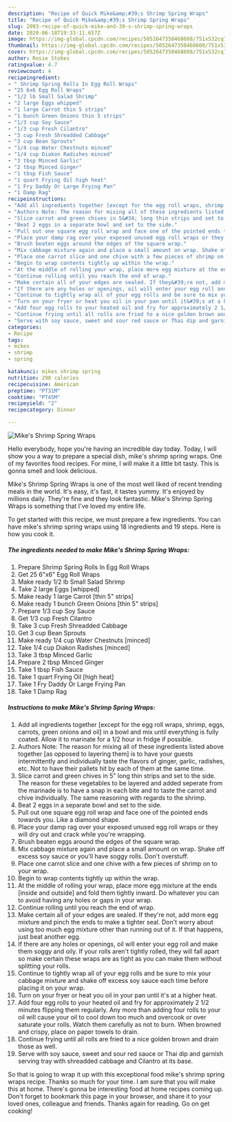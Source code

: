 ```yaml
---
description: "Recipe of Quick Mike&amp;#39;s Shrimp Spring Wraps"
title: "Recipe of Quick Mike&amp;#39;s Shrimp Spring Wraps"
slug: 2093-recipe-of-quick-mike-and-39-s-shrimp-spring-wraps
date: 2020-06-18T19:33:11.657Z
image: https://img-global.cpcdn.com/recipes/5052647350468608/751x532cq70/mikes-shrimp-spring-wraps-recipe-main-photo.jpg
thumbnail: https://img-global.cpcdn.com/recipes/5052647350468608/751x532cq70/mikes-shrimp-spring-wraps-recipe-main-photo.jpg
cover: https://img-global.cpcdn.com/recipes/5052647350468608/751x532cq70/mikes-shrimp-spring-wraps-recipe-main-photo.jpg
author: Rosie Stokes
ratingvalue: 4.7
reviewcount: 4
recipeingredient:
- " Shrimp Spring Rolls In Egg Roll Wraps"
- "25 6x6 Egg Roll Wraps"
- "1/2 lb Small Salad Shrimp"
- "2 large Eggs whipped"
- "1 large Carrot thin 5 strips"
- "1 bunch Green Onions thin 5 strips"
- "1/3 cup Soy Sauce"
- "1/3 cup Fresh Cilantro"
- "3 cup Fresh Shreadded Cabbage"
- "3 cup Bean Sprouts"
- "1/4 cup Water Chestnuts minced"
- "1/4 cup Diakon Radishes minced"
- "3 tbsp Minced Garlic"
- "2 tbsp Minced Ginger"
- "1 tbsp Fish Sauce"
- "1 quart Frying Oil high heat"
- "1 Fry Daddy Or Large Frying Pan"
- "1 Damp Rag"
recipeinstructions:
- "Add all ingredients together [except for the egg roll wraps, shrimp, eggs, carrots, green onions and oil] in a bowl and mix until everything is fully coated. Allow it to marinate for a 1/2 hour in fridge if possible."
- "Authors Note: The reason for mixing all of these ingredients listed above together [as opposed to layering them] is to have your guests intermittently and individually taste the flavors of ginger, garlic, radishes, etc. Not to have their pallets hit by each of them at the same time."
- "Slice carrot and green chives in 5&#34; long thin strips and set to the side. The reason for these vegetables to be layered and added seperate from the marinade is to have a snap in each bite and to taste the carrot and chive individually. The same reasoning with regards to the shrimp."
- "Beat 2 eggs in a separate bowl and set to the side."
- "Pull out one square egg roll wrap and face one of the pointed ends towards you. Like a diamond shape."
- "Place your damp rag over your exposed unused egg roll wraps or they will dry out and crack while you&#39;re wrapping."
- "Brush beaten eggs around the edges of the square wrap."
- "Mix cabbage mixture again and place a small amount on wrap. Shake off excess soy sauce or you&#39;ll have soggy rolls. Don&#39;t overstuff."
- "Place one carrot slice and one chive with a few pieces of shrimp on to your wrap."
- "Begin to wrap contents tightly up within the wrap."
- "At the middle of rolling your wrap, place more egg mixture at the ends [inside and outside] and fold them tightly inward. Do whatever you can to avoid having any holes or gaps in your wrap."
- "Continue rolling until you reach the end of wrap."
- "Make certain all of your edges are sealed. If they&#39;re not, add more egg mixture and pinch the ends to make a tighter seal. Don&#39;t worry about using too much egg mixture other than running out of it. If that happens, just beat another egg."
- "If there are any holes or openings, oil will enter your egg roll and make them soggy and oily. If your rolls aren&#39;t tightly rolled, they will fall apart so make certain these wraps are as tight as you can make them without splitting your rolls."
- "Continue to tightly wrap all of your egg rolls and be sure to mix your cabbage mixture and shake off excess soy sauce each time before placing it on your wrap."
- "Turn on your fryer or heat you oil in your pan until it&#39;s at a higher heat."
- "Add four egg rolls to your heated oil and fry for approximately 2 1/2 minutes flipping them regularly. Any more than adding four rolls to your oil will cause your oil to cool down too much and overcook or over saturate your rolls. Watch them carefully as not to burn. When browned and crispy, place on paper towels to drain."
- "Continue frying until all rolls are fried to a nice golden brown and drain those as well."
- "Serve with soy sauce, sweet and sour red sauce or Thai dip and garnish serving tray with shreadded cabbage and Cilantro at its base."
categories:
- Recipe
tags:
- mikes
- shrimp
- spring

katakunci: mikes shrimp spring 
nutrition: 298 calories
recipecuisine: American
preptime: "PT31M"
cooktime: "PT45M"
recipeyield: "2"
recipecategory: Dinner

---
```



![Mike&#39;s Shrimp Spring Wraps](https://img-global.cpcdn.com/recipes/5052647350468608/751x532cq70/mikes-shrimp-spring-wraps-recipe-main-photo.jpg)

Hello everybody, hope you're having an incredible day today. Today, I will show you a way to prepare a special dish, mike&#39;s shrimp spring wraps. One of my favorites food recipes. For mine, I will make it a little bit tasty. This is gonna smell and look delicious.

Mike&#39;s Shrimp Spring Wraps is one of the most well liked of recent trending meals in the world. It's easy, it's fast, it tastes yummy. It's enjoyed by millions daily. They're fine and they look fantastic. Mike&#39;s Shrimp Spring Wraps is something that I've loved my entire life.




To get started with this recipe, we must prepare a few ingredients. You can have mike&#39;s shrimp spring wraps using 18 ingredients and 19 steps. Here is how you cook it.

<!--inarticleads1-->

##### The ingredients needed to make Mike&#39;s Shrimp Spring Wraps:

1. Prepare  Shrimp Spring Rolls In Egg Roll Wraps
1. Get 25 6&#34;x6&#34; Egg Roll Wraps
1. Make ready 1/2 lb Small Salad Shrimp
1. Take 2 large Eggs [whipped]
1. Make ready 1 large Carrot [thin 5&#34; strips]
1. Make ready 1 bunch Green Onions [thin 5&#34; strips]
1. Prepare 1/3 cup Soy Sauce
1. Get 1/3 cup Fresh Cilantro
1. Take 3 cup Fresh Shreadded Cabbage
1. Get 3 cup Bean Sprouts
1. Make ready 1/4 cup Water Chestnuts [minced]
1. Take 1/4 cup Diakon Radishes [minced]
1. Take 3 tbsp Minced Garlic
1. Prepare 2 tbsp Minced Ginger
1. Take 1 tbsp Fish Sauce
1. Take 1 quart Frying Oil [high heat]
1. Take 1 Fry Daddy Or Large Frying Pan
1. Take 1 Damp Rag




<!--inarticleads2-->

##### Instructions to make Mike&#39;s Shrimp Spring Wraps:

1. Add all ingredients together [except for the egg roll wraps, shrimp, eggs, carrots, green onions and oil] in a bowl and mix until everything is fully coated. Allow it to marinate for a 1/2 hour in fridge if possible.
1. Authors Note: The reason for mixing all of these ingredients listed above together [as opposed to layering them] is to have your guests intermittently and individually taste the flavors of ginger, garlic, radishes, etc. Not to have their pallets hit by each of them at the same time.
1. Slice carrot and green chives in 5&#34; long thin strips and set to the side. The reason for these vegetables to be layered and added seperate from the marinade is to have a snap in each bite and to taste the carrot and chive individually. The same reasoning with regards to the shrimp.
1. Beat 2 eggs in a separate bowl and set to the side.
1. Pull out one square egg roll wrap and face one of the pointed ends towards you. Like a diamond shape.
1. Place your damp rag over your exposed unused egg roll wraps or they will dry out and crack while you&#39;re wrapping.
1. Brush beaten eggs around the edges of the square wrap.
1. Mix cabbage mixture again and place a small amount on wrap. Shake off excess soy sauce or you&#39;ll have soggy rolls. Don&#39;t overstuff.
1. Place one carrot slice and one chive with a few pieces of shrimp on to your wrap.
1. Begin to wrap contents tightly up within the wrap.
1. At the middle of rolling your wrap, place more egg mixture at the ends [inside and outside] and fold them tightly inward. Do whatever you can to avoid having any holes or gaps in your wrap.
1. Continue rolling until you reach the end of wrap.
1. Make certain all of your edges are sealed. If they&#39;re not, add more egg mixture and pinch the ends to make a tighter seal. Don&#39;t worry about using too much egg mixture other than running out of it. If that happens, just beat another egg.
1. If there are any holes or openings, oil will enter your egg roll and make them soggy and oily. If your rolls aren&#39;t tightly rolled, they will fall apart so make certain these wraps are as tight as you can make them without splitting your rolls.
1. Continue to tightly wrap all of your egg rolls and be sure to mix your cabbage mixture and shake off excess soy sauce each time before placing it on your wrap.
1. Turn on your fryer or heat you oil in your pan until it&#39;s at a higher heat.
1. Add four egg rolls to your heated oil and fry for approximately 2 1/2 minutes flipping them regularly. Any more than adding four rolls to your oil will cause your oil to cool down too much and overcook or over saturate your rolls. Watch them carefully as not to burn. When browned and crispy, place on paper towels to drain.
1. Continue frying until all rolls are fried to a nice golden brown and drain those as well.
1. Serve with soy sauce, sweet and sour red sauce or Thai dip and garnish serving tray with shreadded cabbage and Cilantro at its base.




So that is going to wrap it up with this exceptional food mike&#39;s shrimp spring wraps recipe. Thanks so much for your time. I am sure that you will make this at home. There's gonna be interesting food at home recipes coming up. Don't forget to bookmark this page in your browser, and share it to your loved ones, colleague and friends. Thanks again for reading. Go on get cooking!
